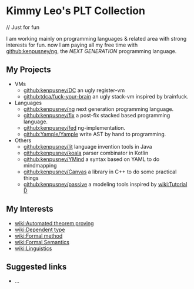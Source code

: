 Kimmy Leo's PLT Collection
=======

// Just for fun

I am working mainly on programming languages & related area with
strong interests for fun. now I am paying all my free time with
[github:kenpusney/ng](), the *NEXT GENERATION* programming language.

## My Projects

 - VMs
   + [github:kenpusney/DC]() an ugly register-vm
   + [github:tdca/fuck-your-brain]() an ugly stack-vm inspired by brainfuck.
 - Languages
   + [github:kenpusney/ng]() next generation programming language.
   + [github:kenpusney/fix]() a post-fix stacked based programming language.
   + [github:kenpusney/fed]() ng-implementation.
   + [github:Yample/Yample]() write AST by hand to programming.
 - Others
   + [github:kenpusney/lit]() language invention tools in Java
   + [github:kenpusney/koala]() parser combinator in Kotlin
   + [github:kenpusney/YMind]() a syntax based on YAML to do mindmapping
   + [github:kenpusney/Canvas]() a library in C++ to do some practical things
   + [github:kenpusney/passive]() a modeling tools inspired by [wiki:Tutorial D]()

## My Interests

  - [wiki:Automated theorem proving]()
  - [wiki:Dependent type]()
  - [wiki:Formal method]()
  - [wiki:Formal Semantics]()
  - [wiki:Linguistics]()

## Suggested links
  - ...
